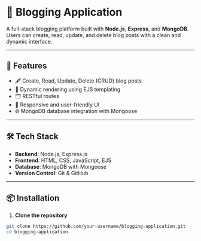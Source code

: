 # 📝 Blogging Application

A full-stack blogging platform built with **Node.js**, **Express**, and **MongoDB**. Users can create, read, update, and delete blog posts with a clean and dynamic interface.

---

## 🚀 Features

- 🖋️ Create, Read, Update, Delete (CRUD) blog posts
- 🎨 Dynamic rendering using EJS templating
- 🗂️ RESTful routes
- 🧼 Responsive and user-friendly UI
- 🌐 MongoDB database integration with Mongoose

---

## 🛠️ Tech Stack

- **Backend**: Node.js, Express.js
- **Frontend**: HTML, CSS, JavaScript, EJS
- **Database**: MongoDB with Mongoose
- **Version Control**: Git & GitHub

---

## 📦 Installation

1. **Clone the repository**

```bash
git clone https://github.com/your-username/blogging-application.git
cd blogging-application
